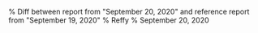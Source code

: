 % Diff between report from "September 20, 2020" and reference report from "September 19, 2020"
% Reffy
% September 20, 2020

